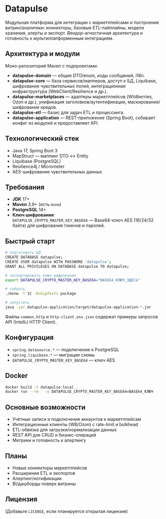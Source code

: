 # Datapulse

Модульная платформа для интеграции с маркетплейсами и построения витрин/аналитики: коннекторы, базовые ETL-пайплайны, модели хранения, алерты и экспорт. Вендор-агностичная архитектура и готовность к мультиплатформенным интеграциям.

## Архитектура и модули

Моно-репозиторий Maven с подпроектами:
- **datapulse-domain** — общие DTO/enum, коды сообщений, i18n.
- **datapulse-core** — база сервисов/мапперов, доступ к БД, Liquibase, шифрование чувствительных полей, интеграционная инфраструктура (WebClient/Resilience и др.).
- **datapulse-marketplaces** — адаптеры маркетплейсов (Wildberries, Ozon и др.), унификация заголовков/аутентификации, маскирование/шифрование кредов.
- **datapulse-etl** — базис для задач ETL и процессинга.
- **datapulse-application** — REST-приложение (Spring Boot), собирает конфиг из модулей и предоставляет API.

## Технологический стек

- Java 17, Spring Boot 3  
- MapStruct — маппинг DTO ↔ Entity  
- Liquibase (PostgreSQL)  
- Resilience4j / Micrometer  
- AES-шифрование чувствительных данных  

## Требования

- **JDK** 17+  
- **Maven** 3.9+ (есть `mvnw`)  
- **PostgreSQL** 14+  
- **Ключ шифрования**:  
  `DATAPULSE_CRYPTO_MASTER_KEY_BASE64` — Base64-ключ AES (16/24/32 байта) для шифрования токенов и паролей.

## Быстрый старт

```bash
# подготовить БД
CREATE DATABASE datapulse;
CREATE USER datapulse WITH PASSWORD 'datapulse';
GRANT ALL PRIVILEGES ON DATABASE datapulse TO datapulse;

# экспортировать ключ шифрования
export DATAPULSE_CRYPTO_MASTER_KEY_BASE64="BASE64_КЛЮЧ_ЗДЕСЬ"

# собрать
./mvnw -T 1C -DskipTests package

# запустить
java -jar datapulse-application/target/datapulse-application-*.jar
```

Файлы `common.http` и `http-client.env.json` содержат примеры запросов API (IntelliJ HTTP Client).

## Конфигурация

- `spring.datasource.*` — подключение к PostgreSQL  
- `spring.liquibase.*` — миграции схемы  
- `DATAPULSE_CRYPTO_MASTER_KEY_BASE64` — ключ AES  

## Docker

```bash
docker build -t datapulse:local .
docker run --rm   -e DATAPULSE_CRYPTO_MASTER_KEY_BASE64=BASE64_КЛЮЧ   -e SPRING_DATASOURCE_URL=jdbc:postgresql://host.docker.internal:5432/datapulse   -e SPRING_DATASOURCE_USERNAME=datapulse   -e SPRING_DATASOURCE_PASSWORD=datapulse   -p 8080:8080 datapulse:local
```

## Основные возможности

- Учётные записи и подключения аккаунтов к маркетплейсам  
- Интеграционные клиенты (WB/Ozon) с rate-limit и bulkhead  
- ETL-обвязка для загрузки/нормализации данных  
- REST API для CRUD и бизнес-операций  
- Метрики и готовность к алертингу  

## Планы

- Новые коннекторы маркетплейсов  
- Расширение ETL и экспортов  
- Алертинг/нотификации  
- BI/дашборды поверх витрины  

## Лицензия

(Добавьте `LICENSE`, если планируется открытая лицензия)
